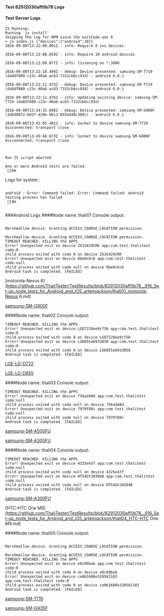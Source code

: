 #### Test 82912030aff0b78 Logs

#### Test Server Logs
```
IS Running:
Running 'jx install'
Skipping the log for NPM since the exitCode was 0
> jx index.js {"devices":{"android":10}}
2016-09-08T13:22:08.001Z - info: Require 0 ios devices

2016-09-08T13:22:08.019Z - info: Require 10 android devices

2016-09-08T13:22:08.077Z - info: listening on *:3000

2016-09-08T13:22:10.499Z - debug: Device presented: samsung-SM-T719 (da8df880-c23c-40a6-ac83-7332cbbcc93d) - android 6.0.1

2016-09-08T13:22:11.473Z - debug: Device presented: samsung-SM-T719 (da8df880-c23c-40a6-ac83-7332cbbcc93d) - android 6.0.1

2016-09-08T13:22:11.476Z - info: Updating existing device: samsung-SM-T719 (da8df880-c23c-40a6-ac83-7332cbbcc93d)

2016-09-08T13:24:15.698Z - debug: Device presented: samsung-SM-G900F (2dbd0072-602f-439e-9b13-0556d49c309c) - android 6.0.1

2016-09-08T13:42:05.402Z - info: Socket to device samsung-SM-T719 disconnected: transport close

2016-09-08T13:45:46.673Z - info: Socket to device samsung-SM-G900F disconnected: transport close


 
Run IS script aborted
 
One or more Android tests are failed.
 [0m

```


Logs for system : 
```

android : Error: Command failed: Error: Command failed: Android testing process has failed
 [0m


```
###Android Logs
####Node name: thali01
Console output:
```

Marshmallow device. Granting ACCESS_COARSE_LOCATION permission.

Marshmallow device. Granting ACCESS_COARSE_LOCATION permission.
TIMEOUT REACHED. KILLING the APPS
Error! Unexpected exit on device ZX1G429CRK app:com.test.thalitest code:0 
child process exited with code 0 on device ZX1G429CRK 
Error! Unexpected exit on device 0be0c6c6 app:com.test.thalitest code:null 
child process exited with code null on device 0be0c6c6 
Android task is completed. [FAILED]
```
[motorola-Nexus 6](https://github.com/ThaliTester/TestResults/blob/82912030aff0b78__916_Set-up_node_tests_for_Android_and_iOS_artemjackson/thali01_motorola-Nexus 6.md)

[samsung-SM-G900F](https://github.com/ThaliTester/TestResults/blob/82912030aff0b78__916_Set-up_node_tests_for_Android_and_iOS_artemjackson/thali01_samsung-SM-G900F.md)

####Node name: thali02
Console output:
```
TIMEOUT REACHED. KILLING the APPS
Error! Unexpected exit on device LGD7228ee9cf5b app:com.test.thalitest code:0 
child process exited with code 0 on device LGD7228ee9cf5b 
Error! Unexpected exit on device LGD855a6933058 app:com.test.thalitest code:0 
child process exited with code 0 on device LGD855a6933058 
Android task is completed. [FAILED]
```
[LGE-LG-D722](https://github.com/ThaliTester/TestResults/blob/82912030aff0b78__916_Set-up_node_tests_for_Android_and_iOS_artemjackson/thali02_LGE-LG-D722.md)

[LGE-LG-D855](https://github.com/ThaliTester/TestResults/blob/82912030aff0b78__916_Set-up_node_tests_for_Android_and_iOS_artemjackson/thali02_LGE-LG-D855.md)

####Node name: thali03
Console output:
```
TIMEOUT REACHED. KILLING the APPS
Error! Unexpected exit on device f56ad48d app:com.test.thalitest code:null 
child process exited with code null on device f56ad48d 
Error! Unexpected exit on device 7970f88c app:com.test.thalitest code:null 
child process exited with code null on device 7970f88c 
Android task is completed. [FAILED]
```
[samsung-SM-A500FU](https://github.com/ThaliTester/TestResults/blob/82912030aff0b78__916_Set-up_node_tests_for_Android_and_iOS_artemjackson/thali03_samsung-SM-A500FU.md)

[samsung-SM-A300FU](https://github.com/ThaliTester/TestResults/blob/82912030aff0b78__916_Set-up_node_tests_for_Android_and_iOS_artemjackson/thali03_samsung-SM-A300FU.md)

####Node name: thali04
Console output:
```
TIMEOUT REACHED. KILLING the APPS
Error! Unexpected exit on device 4325e43f app:com.test.thalitest code:null 
child process exited with code null on device 4325e43f 
Error! Unexpected exit on device HT54GYJ03048 app:com.test.thalitest code:null 
child process exited with code null on device HT54GYJ03048 
Android task is completed. [FAILED]
```
[samsung-SM-A300FU](https://github.com/ThaliTester/TestResults/blob/82912030aff0b78__916_Set-up_node_tests_for_Android_and_iOS_artemjackson/thali04_samsung-SM-A300FU.md)

[HTC-HTC One M9](https://github.com/ThaliTester/TestResults/blob/82912030aff0b78__916_Set-up_node_tests_for_Android_and_iOS_artemjackson/thali04_HTC-HTC One M9.md)

####Node name: thali05
Console output:
```

Marshmallow device. Granting ACCESS_COARSE_LOCATION permission.

Marshmallow device. Granting ACCESS_COARSE_LOCATION permission.
TIMEOUT REACHED. KILLING the APPS
Error! Unexpected exit on device e8c09bab app:com.test.thalitest code:0 
child process exited with code 0 on device e8c09bab 
Error! Unexpected exit on device ce061606e320561102 app:com.test.thalitest code:0 
child process exited with code 0 on device ce061606e320561102 
Android task is completed. [FAILED]
```
[samsung-SM-T719](https://github.com/ThaliTester/TestResults/blob/82912030aff0b78__916_Set-up_node_tests_for_Android_and_iOS_artemjackson/thali05_samsung-SM-T719.md)

[samsung-SM-G935F](https://github.com/ThaliTester/TestResults/blob/82912030aff0b78__916_Set-up_node_tests_for_Android_and_iOS_artemjackson/thali05_samsung-SM-G935F.md)




